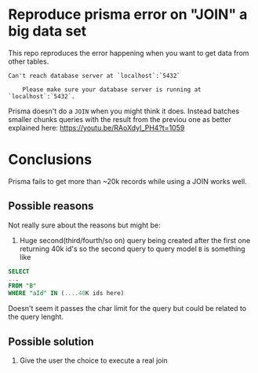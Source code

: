 # Reproduce prisma error on "JOIN" a big data set

This repo reproduces the error happening when you want to get data from other tables.

```
Can't reach database server at `localhost`:`5432`

    Please make sure your database server is running at `localhost`:`5432`.
```

Prisma doesn't do a `JOIN` when you might think it does. Instead batches smaller chunks queries with the result from the previou one as better explained here: https://youtu.be/RAoXdyI_PH4?t=1059

# Conclusions

Prisma fails to get more than ~20k records while using a JOIN works well.  

## Possible reasons

Not really sure about the reasons but might be:
1.  Huge second(third/fourth/so on) query being created after the first one returning 40k id's so the second query to query model `B` is something like
  ```sql
SELECT  
...  
FROM "B"  
WHERE "aId" IN (....40K ids here)
  ```
Doesn't seem it passes the char limit for the query but could be related to the query lenght.

## Possible solution

1. Give the user the choice to execute a real join
